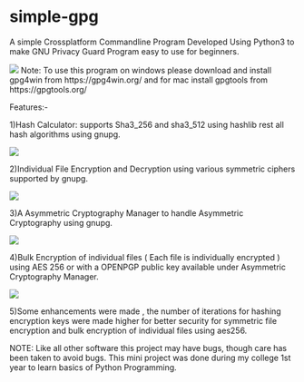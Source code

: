# simple-gpg
A simple Crossplatform Commandline Program Developed Using Python3 to make GNU Privacy Guard Program easy to use for beginners.

<img src="https://github.com/Anish-M-code/simple-gpg/raw/master/screenshots/simplegpg.png">
Note: To use this program on windows please download and install gpg4win from https://gpg4win.org/ and for mac install gpgtools from https://gpgtools.org/ 


Features:-

1)Hash Calculator: supports Sha3_256 and sha3_512 using hashlib rest all hash algorithms using gnupg.

<img src="https://github.com/Anish-M-code/simple-gpg/raw/master/screenshots/hashcalc.png">

2)Individual File Encryption and Decryption using various symmetric ciphers supported by gnupg.

<img src="https://github.com/Anish-M-code/simple-gpg/raw/master/screenshots/symmetric%20encryption.png">

3)A Asymmetric Cryptography Manager to handle Asymmetric Cryptography using gnupg.

<img src="https://github.com/Anish-M-code/simple-gpg/blob/master/screenshots/symmetric%20encryption.png">

4)Bulk Encryption of individual files ( Each file is individually encrypted ) using AES 256 or with a OPENPGP public key available under Asymmetric Cryptography Manager.

<img src="https://github.com/Anish-M-code/simple-gpg/raw/master/screenshots/bulkencrypt.png">

5)Some enhancements were made , the number of iterations for hashing encryption keys were made higher for better security for symmetric file encryption and bulk encryption of individual files using aes256.

NOTE: Like all other software this project may have bugs, though care has been taken to avoid bugs.
      This mini project was done during my college 1st year to learn basics of Python Programming.
